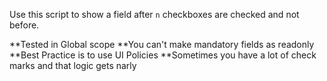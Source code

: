 Use this script to show a field after `n` checkboxes are checked and not before.

**Tested in Global scope
**You can't make mandatory fields as readonly
**Best Practice is to use UI Policies
**Sometimes you have a lot of check marks and that logic gets narly
